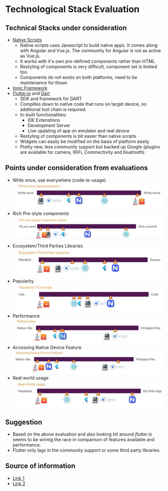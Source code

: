 # Technological Stack Evaluation

## Technical Stacks under consideration

- [Native Scripts](https://www.nativescript.org/)
  - Native scripts uses Javascript to build native apps. It comes along with Angular and Vue.js. The community for Angular is not as active as Vue.js.
  - It works with it's own pre-defined components rather than HTML
  - Restyling of components is very difficult, component set is limited too.
  - Components do not exists on both platforms, need to be maintenance for those.
- [Ionic Framework](https://ionicframework.com/)
- [Flutter.io](https://flutter.io/) and [Dart](https://www.dartlang.org/)
  - SDK and framework for DART
  - Compilles down to native code that runs on target device, no additional tool chain is required.
  - In-built functionalities:
    - IDE Extenstions
    - Development Server
    - Live updating of app on emulator and real device
  - Restyling of components is bit easier than native scripts
  - Widgets can easily be modified on the basis of platform easily
  - Pretty new, less community support but backed up Google (plugins are available for camera, WiFi, Commectivity and bluetooth)

## Points under consideration from evaluations

- Write once, use everywhere (code re-usage)
  ![Image](https://raw.githubusercontent.com/amittkSharma/flutter_app/develop/documents/images/WriteOnce.PNG)
- Rich Pre-style components
  ![Image](https://raw.githubusercontent.com/amittkSharma/flutter_app/develop/documents/images/PreStyledComponets.PNG)
- Ecosystem/Third Parties Libraries
  ![Image](https://raw.githubusercontent.com/amittkSharma/flutter_app/develop/documents/images/Ecosystem-ThirdPartyLibrary.PNG)
- Popularity
  ![Image](https://raw.githubusercontent.com/amittkSharma/flutter_app/develop/documents/images/Popularity.PNG)
- Performance
  ![Image](https://raw.githubusercontent.com/amittkSharma/flutter_app/develop/documents/images/Performance.PNG)
- Accessing Native Device Feature
  ![Image](https://raw.githubusercontent.com/amittkSharma/flutter_app/develop/documents/images/AccessingNativeDeviceFeatures.PNG)
- Real world usage
  ![Image](https://raw.githubusercontent.com/amittkSharma/flutter_app/develop/documents/images/RealworldUsage.PNG)

## Suggestion

- Based on the above evaluation and also looking bit around _flutter.io_ seems to be winnig the race in comparison of features available and performance.
- Flutter only lags in the community support or some third party libraries.

## Source of information

- [Link 1](https://academind.com/learn/flutter/react-native-vs-flutter-vs-ionic-vs-nativescript-vs-pwa/)
- [Link 2](https://www.apptunix.com/frameworks-cross-platform-mobile-app-development/)
